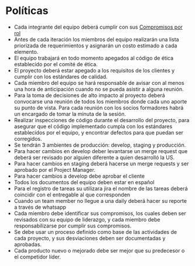 # Políticas

- Cada integrante del equipo deberá cumplir con sus [Compromisos por rol](https://docs.google.com/document/d/1hGvm3_uUbdyebcCDxmfA9uOIRt_BQnLNGP7VckWxmAc/edit?usp=sharing)
- Antes de cada iteración los miembros del equipo realizarán una lista priorizada de requerimientos y asignarán un costo estimado a cada elemento.
- El equipo trabajará en todo momento apegados al código de ética establecido por el comité de ética.
- El proyecto deberá estar apegado a los requisitos de los clientes y cumplir con los estándares de calidad.
- Cada miembro del equipo se hará responsable de avisar con al menos una hora de anticipación cuando no se pueda asistir a alguna reunión.
- Para la toma de decisiones de alto impacto al proyecto deberá convocarse una reunión de todos los miembros donde cada uno aporte su punto de vista. Para cada reunión con los socios formadores habrá un encargado de tomar la minuta de la sesión.
- Realizar inspecciones de código durante el desarrollo del proyecto, para asegurar que el código implementado cumpla con los estándares establecidos por el equipo, y encontrar defectos para que puedan ser corregidos.
- Se tendrán 3 ambientes de producción: develop, staging y producción.
- Para hacer cambios en develop deber levantarse un merge request que deberá ser revisado por alguien diferente a quien desarrolló la US.
- Para hacer cambios en staging deberá hacerse un merge requests y ser aprobado por el Project Manager.
- Para hacer cambios a develop debe aprobar el cliente
- Todos los documentos del equipo deben estar en español
- Para el registro de tareas su utilizara jira el nombre de las tareas deberá coincidir con el entregable al que corresponden
- Cuando un team member no llegue a una daily deberá hacer su reporte a través de whatsapp
- Cada miembro debe identificar sus compromisos, los cuales deben ser revisados con su equipo de liderazgo, y cada miembro debe responsabilizarse por cumplir sus compromisos.
- Se debe usar un proceso definido como base de las actividades de cada proyecto, y sus desviaciones deben ser documentadas y aprobadas.
- Cada producto nuevo o mejorado debe ser mejor que su predecesor o el competidor líder.
